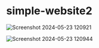 # simple-website2
![Screenshot 2024-05-23 120921](https://github.com/omkarmali1410/simple-website2/assets/170591494/5d032d7f-c370-44e5-aafd-c87ff1bd0de4)

![Screenshot 2024-05-23 120944](https://github.com/omkarmali1410/simple-website2/assets/170591494/cc941f01-5fbe-476e-b764-d559a23d5429)
